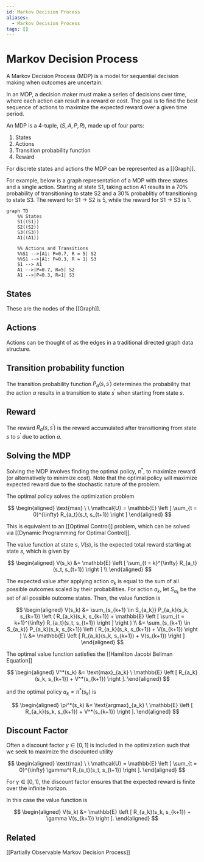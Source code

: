 ```yaml
---
id: Markov Decision Process
aliases:
  - Markov Decision Process
tags: []
---
```


# Markov Decision Process

A Markov Decision Process (MDP) is a model for sequential decision making when 
outcomes are uncertain.

In an MDP, a decision maker must make a series of decisions over time, where
each action can result in a reward or cost. The goal is to find the best
sequence of actions to maximize the expected reward over a given time period.

An MDP is a 4-tuple, $(S, A, P, R)$, made up of four parts:
1. States
2. Actions
3. Transition probability function
4. Reward

For discrete states and actions the MDP can be represented as a [[Graph]].

For example, below is a graph representation of a MDP with three states and
a single action. Starting at state S1, taking action A1 results in a 70%
probability of transitioning to state S2 and a 30% probablitiy of transitioning
to state S3. The reward for S1 -> S2 is 5, while the reward for S1 -> S3 is 1.

```mermaid
graph TD
    %% States
    S1((S1))
    S2((S2))
    S3((S3))
    A1((A1))

    %% Actions and Transitions
    %%S1 -->|A1: P=0.7, R = 5| S2
    %%S1 -->|A1: P=0.3, R = 1| S3
    S1 --> A1
    A1 -->|P=0.7, R=5| S2
    A1 -->|P=0.3, R=1| S3
```

## States

These are the nodes of the [[Graph]].

## Actions

Actions can be thought of as the edges in a traditional directed graph data
structure.

## Transition probability function

The transition probability function $P_a(s,s^\prime)$ determines the probability
that the action $a$ results in a transition to state $s^\prime$ when starting
from state $s$.

## Reward

The reward $R_a(s,s^\prime)$ is the reward accumulated after transitioning from
state $s$ to $s^\prime$ due to action $a$.

## Solving the MDP

Solving the MDP involves finding the optimal policy, $\pi^*$, to maximize reward
(or alternatively to minimize cost). Note that the optimal policy will
maximize expected reward due to the stochastic nature of the problem.

The optimal policy solves the optimization problem

$$
\begin{aligned}
\text{max} \ \ \mathcal{U} = \mathbb{E} \left [ \sum_{t = 0}^{\infty} R_{a_t}(s_t, s_{t+1}) \right ]
\end{aligned}
$$

This is equivalent to an [[Optimal Control]] problem, which can be solved
via [[Dynamic Programming for Optimal Control]].

The value function at state $s$, $V(s)$, is the expected
total reward starting at state $s$, which is given by

$$
\begin{aligned}
  V(s_k) &= \mathbb{E} \left [ \sum_{t = k}^{\infty} R_{a_t}(s_t, s_{t+1}) \right ] \\
\end{aligned}
$$

The expected value after applying action $a_k$ is equal to the sum of all
possible outcomes scaled by their probabilities. For action $a_k$, let
$S_{a_k}$ be the set of all possible outcome states. Then, the value function
is 

$$
\begin{aligned}
  V(s_k) &= \sum_{s_{k+1} \in S_{a_k}} P_{a_k}(s_k, s_{k+1}) \left ( R_{a_k}(s_k, s_{k+1})  + \mathbb{E} \left [ \sum_{t = k+1}^{\infty} R_{a_t}(s_t, s_{t+1}) \right ] \right ) \\
         &= \sum_{s_{k+1} \in S_{a_k}} P_{a_k}(s_k, s_{k+1}) \left ( R_{a_k}(s_k, s_{k+1}) + V(s_{k+1}) \right ) \\
         &= \mathbb{E} \left [ R_{a_k}(s_k, s_{k+1}) + V(s_{k+1}) \right ]
\end{aligned}
$$

The optimal value function satisfies the [[Hamilton Jacobi Bellman Equation]]

$$
\begin{aligned}
  V^*(s_k) &= \text{max}_{a_k} \  \mathbb{E} \left [ R_{a_k}(s_k, s_{k+1}) + V^*(s_{k+1}) \right ].
\end{aligned}
$$

and the optimal policy $a_k = \pi^*(s_k)$ is

$$
\begin{aligned}
  \pi^*(s_k) &= \text{argmax}_{a_k} \  \mathbb{E} \left [ R_{a_k}(s_k, s_{k+1}) + V^*(s_{k+1}) \right ].
\end{aligned}
$$

## Discount Factor

Often a discount factor $\gamma \in [0, 1]$ is included in the optimization
such that we seek to maximize the discounted utility

$$
\begin{aligned}
\text{max} \ \ \mathcal{U} = \mathbb{E} \left [ \sum_{t = 0}^{\infty} \gamma^t R_{a_t}(s_t, s_{t+1}) \right ].
\end{aligned}
$$

For $\gamma \in [0, 1)$, the discount factor ensures that the expected reward is
finite over the infinite horizon.

In this case the value function is

$$
\begin{aligned}
  V(s_k) &= \mathbb{E} \left [ R_{a_k}(s_k, s_{k+1}) + \gamma V(s_{k+1}) \right ].
\end{aligned}
$$


## Related

[[Partially Observable Markov Decision Process]]


